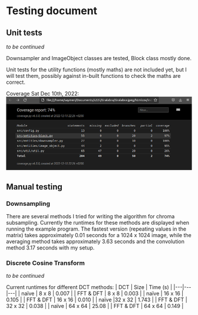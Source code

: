 # Testing document

## Unit tests

*to be continued*

Downsampler and ImageObject classes are tested, Block class mostly done.

Unit tests for the utility functions (mostly maths) are not included yet, but I will test them, possibly against in-built functions to check the maths are correct.

Coverage Sat Dec 10th, 2022:
![Screenshot of coverage report, showing 74% overall coverage](documentation/assets/coverage-022-12-10-22-27-25.png)


## Manual testing

### Downsampling

There are several methods I tried for writing the algorithm for chroma subsampling. Currently the runtimes for these methods are displayed when running the example program. The fastest version (repeating values in the matrix) takes approximately 0.01 seconds for a 1024 x 1024 image, while the averaging method takes approximately 3.63 seconds and the convolution method 3.17 seconds with my setup.

### Discrete Cosine Transform

*to be continued*

Current runtimes for different DCT methods:
| DCT | Size | Time (s) |
|---|---|---|
| naïve | 8 x 8 | 0.007 |
| FFT & DFT | 8 x 8 | 0.003 |
| naïve | 16 x 16 | 0.105 |
| FFT & DFT | 16 x 16 | 0.010 |
| naïve |32 x 32 | 1.743 |
| FFT & DFT | 32 x 32 | 0.038 |
| naïve | 64 x 64 | 25.08 |
| FFT & DFT | 64 x 64 | 0.149 |